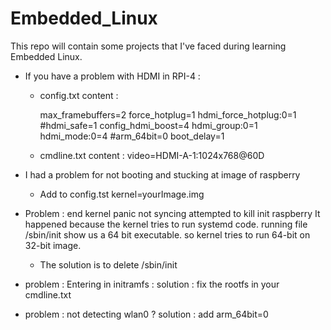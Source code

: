 # Embedded_Linux
This repo will contain some projects that I've faced during learning Embedded Linux.

- If you have a problem with HDMI in RPI-4 : 
	- config.txt content :
	
		max_framebuffers=2
		force_hotplug=1
		hdmi_force_hotplug:0=1
		#hdmi_safe=1
		config_hdmi_boost=4
		hdmi_group:0=1
		hdmi_mode:0=4
		#arm_64bit=0
		boot_delay=1
	
	- cmdline.txt content : 
		video=HDMI-A-1:1024x768@60D

- I had a problem for not booting and stucking at image of raspberry 
	- Add to config.tst
		kernel=yourImage.img

- Problem :  end kernel panic not syncing attempted to kill init raspberry
	It happened because the kernel tries to run systemd code.
	running file /sbin/init show us a 64 bit executable.
	so kernel tries to run 64-bit on 32-bit image.
	- The solution is to delete /sbin/init
	
- problem : Entering in initramfs : 
	solution : fix the rootfs in your cmdline.txt

- problem : not detecting wlan0 ?
	solution : add arm_64bit=0


